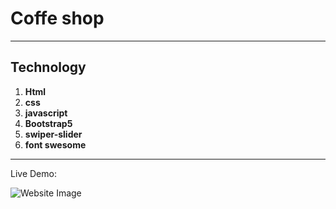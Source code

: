# Coffe shop

---
## Technology
1. **Html**
2. **css**
3. **javascript**
4. **Bootstrap5**
5. **swiper-slider**
6. **font swesome**
---

Live Demo:

![Website Image](/images/website.png)
